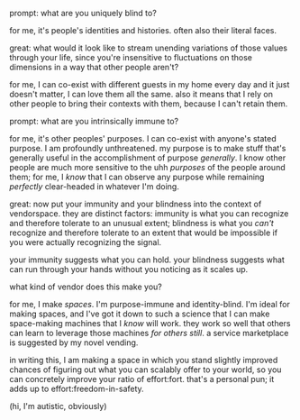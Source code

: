 prompt: what are you uniquely blind to?

for me, it's people's identities and histories. often also their literal faces.

great: what would it look like to stream unending variations of those values through your life, since you're insensitive to fluctuations on those dimensions in a way that other people aren't?

for me, I can co-exist with different guests in my home every day and it just doesn't matter, I can love them all the same. also it means that I rely on other people to bring their contexts with them, because I can't retain them.

prompt: what are you intrinsically immune to?

for me, it's other peoples' purposes. I can co-exist with anyone's stated purpose. I am profoundly unthreatened. my purpose is to make stuff that's generally useful in the accomplishment of purpose *generally*. I know other people are much more sensitive to the uhh *purposes* of the people around them; for me, I *know* that I can observe any purpose while remaining *perfectly* clear-headed in whatever I'm doing.

great: now put your immunity and your blindness into the context of vendorspace. they are distinct factors: immunity is what you can recognize and therefore tolerate to an unusual extent; blindness is what you *can't* recognize and therefore tolerate to an extent that would be impossible if you were actually recognizing the signal.

your immunity suggests what you can hold. your blindness suggests what can run through your hands without you noticing as it scales up.

what kind of vendor does this make you?

for me, I make *spaces*. I'm purpose-immune and identity-blind. I'm ideal for making spaces, and I've got it down to such a science that I can make space-making machines that I *know* will work. they work so well that others can learn to leverage those machines *for others still*. a service marketplace is suggested by my novel vending.

in writing this, I am making a space in which you stand slightly improved chances of figuring out what you can scalably offer to your world, so you can concretely improve your ratio of effort:fort. that's a personal pun; it adds up to effort:freedom-in-safety.

(hi, I'm autistic, obviously)
